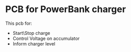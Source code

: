 PCB for PowerBank charger
==========
This pcb for:
- Start\Stop charge
- Control Voltage on accumulator
- Inform charger level